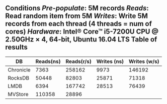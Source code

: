 **Conditions**
_Pre-populate_: 5M records
_Reads_: Read random item from 5M
_Writes_: Write 5M records from each thread (4 threads = num of cores)
_Hardware_: Intel® Core™ i5-7200U CPU @ 2.50GHz × 4, 64-bit, Ubuntu 16.04 LTS
**Table of results**
---

| DB| Reads(ns) | Reads(r/s) | Writes (ns) | Writes (w/s) |
| --- | --- | --- | --- | --- | 
| Chronicle | 7363 | 258162 | 9973 | 146192 |
| RocksDB | 50448 | 82803 | 25871 | 71318 |
| LMDB | 6394 | 167742 | 28513 | 76439 |
| MVStore | 110358 | 28896 |  |  |